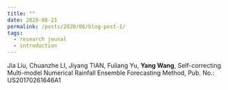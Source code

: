```yaml
---
title: ""
date: 2020-08-21
permalink: /posts/2020/08/blog-post-1/
tags:
  - research jounal
  - introduction
---
```


Jia Liu, Chuanzhe LI, Jiyang TIAN, Fuliang Yu, **Yang Wang**, Self-correcting Multi-model Numerical Rainfall Ensemble Forecasting Method, Pub. No.: US20170261646A1


